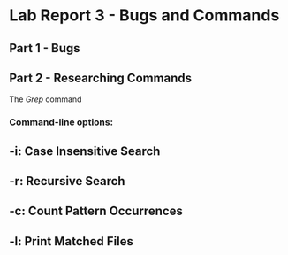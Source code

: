 # Lab Report 3 - Bugs and Commands

## Part 1 - Bugs


## Part 2 - Researching Commands


The *Grep* command 

### Command-line options: 


## -i: Case Insensitive Search 

## -r: Recursive Search 

## -c: Count Pattern Occurrences

## -l: Print Matched Files

